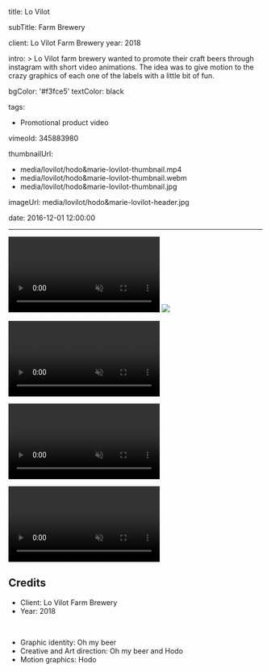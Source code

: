 title: Lo Vilot

subTitle: Farm Brewery

client: Lo Vilot Farm Brewery
year: 2018

intro: >
  Lo Vilot farm brewery wanted to promote their craft beers through instagram with short video animations. The idea was to give motion to the crazy graphics of each one of the labels with a little bit of fun.

bgColor: '#f3fce5'
textColor: black

tags:
  - Promotional product video

vimeoId: 345883980

thumbnailUrl:
  - media/lovilot/hodo&marie-lovilot-thumbnail.mp4
  - media/lovilot/hodo&marie-lovilot-thumbnail.webm
  - media/lovilot/hodo&marie-lovilot-thumbnail.jpg

imageUrl: media/lovilot/hodo&marie-lovilot-header.jpg

date: 2016-12-01 12:00:00



---

<!-- This is a 2x VIDEO gallery -->
<!-- Always add a linebreak between images -->
<!-- It needs two images between paragraph tags -->
<div class="gallery gallery-video gallery-2">

<p>
	<video playsinline="playsinline" muted>
			<source src="/media/lovilot/hodo&marie-lovilot-1.mp4" type="video/mp4">
			<source src="/media/lovilot/hodo&marie-lovilot-1.webm" type="video/webm">
	</video>	
	<img src="/media/lovilot/hodo&marie-lovilot-1.jpg" type="img/jpg">
</p>

<p>
	<video playsinline="playsinline" muted>
			<source src="/media/lovilot/hodo&marie-lovilot-2.mp4" type="video/mp4">
			<source src="/media/lovilot/hodo&marie-lovilot-2.webm" type="video/webm">
	</video>
</p>


</div>



<!-- This is a 2x VIDEO gallery -->
<!-- Always add a linebreak between images -->
<!-- It needs two images between paragraph tags -->
<div class="gallery gallery-video gallery-2">

<p>
	<video playsinline="playsinline" muted>
			<source src="/media/lovilot/hodo&marie-lovilot-3.mp4" type="video/mp4">
			<source src="/media/lovilot/hodo&marie-lovilot-3.webm" type="video/webm">
	</video>
</p>

<p>
	<video playsinline="playsinline" muted>
			<source src="/media/lovilot/hodo&marie-lovilot-4.mp4" type="video/mp4">
			<source src="/media/lovilot/hodo&marie-lovilot-4.webm" type="video/webm">
	</video>
</p>


</div>



<!-- Sample credits secion -->
## Credits

* Client: Lo Vilot Farm Brewery
* Year: 2018  
  
<br>

* Graphic identity: Oh my beer
* Creative and Art direction: Oh my beer and Hodo
* Motion graphics: Hodo